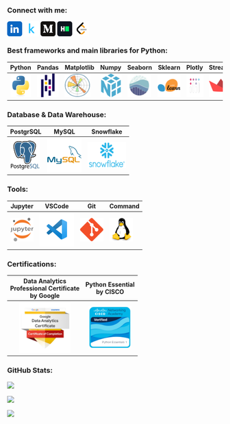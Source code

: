 

<h3>Connect with me:</h3>
<p>
<a href="https://www.linkedin.com/in/shandeep-raula-708abb216?utm_source=share&utm_campaign=share_via&utm_content=profile&utm_medium=android_app" target="blank"><img align="center" src="https://github.com/Shandeep-Raula/Shandeep-Raula/blob/main/social/linkedin.svg" alt="shandeep raula" height="35" width="35"/></a>
<a href="https://www.kaggle.com/shandeep777" target="blank"><img align="center" src="https://github.com/Shandeep-Raula/Shandeep-Raula/blob/main/social/kaggle.svg" alt="shandeep_2003" height="35" width="35" /></a>
<a href="https://medium.com/@shandeepra" target="blank"><img align="center" src="https://github.com/Shandeep-Raula/Shandeep-Raula/blob/main/social/medium.svg" alt="@shandeepra" height="35" width="35" /></a>
<a href="https://www.hackerrank.com/@shandeepra" target="blank"><img align="center" src="https://github.com/Shandeep-Raula/Shandeep-Raula/blob/main/social/kackerrank.svg" alt="@shandeepra" height="35" width="35" /></a>
<a href="https://www.leetcode.com/shandeep_2003" target="blank"><img align="center" src="https://github.com/Shandeep-Raula/Shandeep-Raula/blob/main/social/leetcode.svg" alt="shandeep_2003" height="35" width="35" /></a>
</p>

### Best frameworks and main libraries for Python:

| Python | Pandas | Matplotlib | Numpy | Seaborn | Sklearn | Plotly | Streamlit |
|----------|----------|----------|----------|----------|----------|----------|----------|
|  <img src="https://github.com/devicons/devicon/blob/master/icons/python/python-original.svg" title="Pandas"  alt="Pandas" width="55" height="55"/>|  <img src="https://github.com/devicons/devicon/blob/master/icons/pandas/pandas-original.svg" title="Pandas"  alt="Pandas" width="55" height="55"/>|  <img src="https://github.com/devicons/devicon/blob/master/icons/matplotlib/matplotlib-original.svg" title="Matplotlib"  alt="Matplotlib" width="60" height="55"/>| <img src="https://github.com/devicons/devicon/blob/master/icons/numpy/numpy-plain.svg" title="Numpy" alt="Numpy" width="55" height="55"/>|  <img src="https://github.com/Shandeep-Raula/Shandeep-Raula/blob/main/social/download-removebg-preview.png" title="Seaborn" alt="Seaborn" width="55" height="55"/>|  <img src="https://github.com/devicons/devicon/blob/master/icons/scikitlearn/scikitlearn-original.svg" title="sklearn" alt="sklearn" width="55" height="55"/>| <img src="https://github.com/Shandeep-Raula/Shandeep-Raula/blob/main/social/plotly-removebg-preview.png" title="Plotly" alt="Plotly" width="60" height="55"/>|<img src="https://github.com/devicons/devicon/blob/master/icons/streamlit/streamlit-original.svg" title="Streamlit" alt="Streamlit" width="55" height="55"/>|


### Database & Data Warehouse:

| PostgrSQL | MySQL | Snowflake |
|----------|----------|----------|
| <img src="https://github.com/devicons/devicon/blob/master/icons/postgresql/postgresql-original-wordmark.svg" title="PostgrSQL" alt="PostgrSQL" width="70" height="70"/> | <img src="https://github.com/devicons/devicon/blob/master/icons/mysql/mysql-original-wordmark.svg" title="MySQL" alt="MySQL" width="80" height="80"/> | <img src="https://github.com/Shandeep-Raula/Shandeep-Raula/blob/main/social/Snowflake-Emblem.png" title="Snowflake" alt="Snowflake" width="90" height="60"/>



### Tools:

| Jupyter | VSCode | Git | Command |
|----------|----------|----------|----------|
| <img src="https://github.com/devicons/devicon/blob/master/icons/jupyter/jupyter-original-wordmark.svg" title="Jupyter" alt="Jupyter" width="55" height="55"/> | <img src="https://github.com/Shandeep-Raula/Shandeep-Raula/blob/main/social/pngegg.png" title="VSCode" alt="VSCode" width="80" height="80"/> | <img src="https://github.com/devicons/devicon/blob/master/icons/git/git-original.svg" title="Git" alt="Git" width="55" height="55"/> |<img src="https://github.com/devicons/devicon/blob/master/icons/linux/linux-original.svg" title="Linux Comand" alt="Comand" width="55" height="55"/> |


### Certifications:

| Data Analytics <br> Professional Certificate <br> by Google | Python Essential <br> by CISCO |
|----------|----------|
| <div align="center"><a href="https://www.credly.com/badges/cbc04d84-b136-4e2d-a72b-4bd0f331dd71/public_url" target="blank"><img src="https://github.com/Shandeep-Raula/Shandeep-Raula/blob/main/social/Google%20Data%20Analytics%20Professional%20Certificate.png" title="Google" alt="Google" width="120" height="120"/></div> | <div align="center"><a href="https://www.credly.com/badges/81b4293f-dc36-4203-a214-8a60d47e9cba/public_url" target="blank"><img src="https://github.com/Shandeep-Raula/Shandeep-Raula/blob/main/social/Python%20Essentials%201.png"  title="Cisco" alt="Cisco" width="100" height="100"/></div> |



### GitHub Stats:
![](https://github-readme-stats.vercel.app/api?username=Shandeep-Raula&theme=transparent&hide_border=false&include_all_commits=true&count_private=true)<br/>


![](https://github-readme-streak-stats.herokuapp.com/?user=Shandeep-Raula&theme=transparent&hide_border=false)<br/>


![](https://github-readme-stats.vercel.app/api/top-langs/?username=Shandeep-Raula&theme=transparent&hide_border=false&include_all_commits=true&count_private=true&layout=compact)






